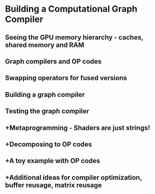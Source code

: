 # Building a Computational Graph Compiler

## Seeing the GPU memory hierarchy - caches, shared memory and RAM
## Graph compilers and OP codes
## Swapping operators for fused versions
## Building a graph compiler
## Testing the graph compiler
## +Metaprogramming - Shaders are just strings!
## +Decomposing to OP codes
## +A toy example with OP codes
## +Additional ideas for compiler optimization, buffer reusage, matrix reusage